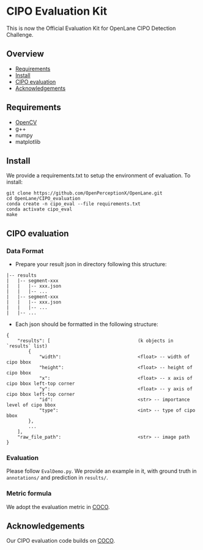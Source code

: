 # CIPO Evaluation Kit

This is now the Official Evaluation Kit for OpenLane CIPO Detection Challenge.

## Overview
- [Requirements](#a-name"requirement"a-requirements)
- [Install](#a-name"install"a-install)
- [CIPO evaluation](#a-name"cipoeval"a-cipo-evaluation)
- [Acknowledgements](#a-name"ack"a-acknowledgements)

##  <a name="requirement"></a> Requirements
- [OpenCV](https://github.com/opencv/opencv)
- g++
- numpy
- matplotlib

##  <a name="install"></a> Install
We provide a requirements.txt to setup the environment of evaluation. To install:
```
git clone https://github.com/OpenPerceptionX/OpenLane.git
cd OpenLane/CIPO_evaluation
conda create -n cipo_eval --file requirements.txt
conda activate cipo_eval
make
```

##  <a name="cipo_eval"></a> CIPO evaluation

### Data Format
- Prepare your result json in directory following this structure:
```
|-- results
|   |-- segment-xxx
|   |   |-- xxx.json
|   |   |-- ...
|   |-- segment-xxx
|   |   |-- xxx.json
|   |   |-- ...
|   |-- ...
```
- Each json should be formatted in the following structure:
```
{
    "results": [                                (k objects in `results` list)
        {
            "width":                            <float> -- width of cipo bbox
            "height":                           <float> -- height of cipo bbox
            "x":                                <float> -- x axis of cipo bbox left-top corner
            "y":                                <float> -- y axis of cipo bbox left-top corner
            "id":                               <str> -- importance level of cipo bbox
            "type":                             <int> -- type of cipo bbox
        },
        ...                                
    ],
    "raw_file_path":                            <str> -- image path
}
```


### Evaluation
Please follow `EvalDemo.py`. We provide an example in it, with ground truth in `annotations/` and prediction in `results/`.

### Metric formula
We adopt the evaluation metric in [COCO](https://github.com/cocodataset/cocoapi).


##  <a name="ack"></a> Acknowledgements
Our CIPO evaluation code builds on [COCO](https://github.com/cocodataset/cocoapi).
